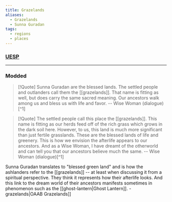 ```yaml
---
title: Grazelands
aliases:
  - Grazelands
  - Sunna Guradan
tags:
  - regions
  - places
---
```

### [UESP](https://en.uesp.net/wiki/Morrowind:Grazelands)

***
### Modded
> [!Quote]
> Sunna Guradan are the blessed lands. The settled people and outlanders call them the [[grazelands]]. That name is fitting as well, but does carry the same sacred meaning. Our ancestors walk among us and bless us with life and favor.
> -- Wise Woman (dialogue)[^1]

> [!Quote]
> The settled people call this place the [[grazelands]]. This name is fitting as our herds feed off of the rich grass which grows in the dark soil here. However, to us, this land is much more significant than just fertile grasslands. These are the blessed lands of life and greenery. This is how we envision the afterlife appears to our ancestors. And as a Wise Woman, I have dreamt of the otherworld and can tell you that our ancestors believe much the same.
> -- Wise Woman (dialogue)[^1]

Sunna Guradan translates to "blessed green land" and is how the ashlanders refer to the [[grazelands]] -- at least when discussing it from a spiritual perspective. They think it represents how their afterlife looks. And this link to the dream world of their ancestors manifests sometimes in phenomenon such as the [[ghost-lantern|Ghost Lantern]].
-grazelands|OAAB Grazelands]]